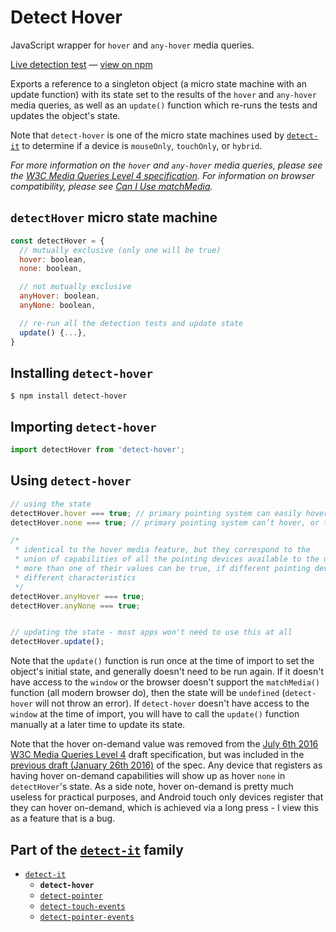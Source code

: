 # Detect Hover

JavaScript wrapper for `hover` and `any-hover` media queries.

[Live detection test][liveDetectionTest] &#8212; [view on npm][onNpm]

Exports a reference to a singleton object (a micro state machine with an update function) with its state set to the results of the `hover` and `any-hover` media queries, as well as an `update()` function which re-runs the tests and updates the object's state.

Note that `detect-hover` is one of the micro state machines used by [`detect-it`][detectItRepo] to determine if a device is `mouseOnly`, `touchOnly`, or `hybrid`.

*For more information on the `hover` and `any-hover` media queries, please see the [W3C Media Queries Level 4 specification][w3cSpecLatest]. For information on browser compatibility, please see [Can I Use matchMedia][canIUseMatchMedia].*


## `detectHover` micro state machine
```javascript
const detectHover = {
  // mutually exclusive (only one will be true)
  hover: boolean,
  none: boolean,

  // not mutually exclusive
  anyHover: boolean,
  anyNone: boolean,

  // re-run all the detection tests and update state
  update() {...},
}
```

## Installing `detect-hover`
```terminal
$ npm install detect-hover
```

## Importing `detect-hover`
```javascript
import detectHover from 'detect-hover';
```


## Using `detect-hover`
```javascript
// using the state
detectHover.hover === true; // primary pointing system can easily hover
detectHover.none === true; // primary pointing system can’t hover, or there is no pointing system

/*
 * identical to the hover media feature, but they correspond to the
 * union of capabilities of all the pointing devices available to the user -
 * more than one of their values can be true, if different pointing devices have
 * different characteristics
 */
detectHover.anyHover === true;
detectHover.anyNone === true;


// updating the state - most apps won't need to use this at all
detectHover.update();
```
Note that the `update()` function is run once at the time of import to set the object's initial state, and generally doesn't need to be run again. If it doesn't have access to the `window` or the browser doesn't support the `matchMedia()` function (all modern browser do), then the state will be `undefined` (`detect-hover` will not throw an error). If `detect-hover` doesn't have access to the `window` at the time of import, you will have to call the `update()` function manually at a later time to update its state.

Note that the hover on-demand value was removed from the [July 6th 2016 W3C Media Queries Level 4][w3cSpec7-6-2016] draft specification, but was included in the [previous draft (January 26th 2016)][w3cSpec1-26-2016] of the spec. Any device that registers as having hover on-demand capabilities will show up as hover `none` in `detectHover`'s state. As a side note, hover on-demand is pretty much useless for practical purposes, and Android touch only devices register that they can hover on-demand, which is achieved via a long press - I view this as a feature that is a bug.

## Part of the [`detect-it`][detectItRepo] family
- [`detect-it`][detectItRepo]
  - **`detect-hover`**
  - [`detect-pointer`][detectPointerRepo]
  - [`detect-touch-events`][detectTouchEventsRepo]
  - [`detect-pointer-events`][detectPointerEventsRepo]


<!-- links -->
[liveDetectionTest]: http://detect-it.rafrex.com/#detect-hover
[onNpm]: https://www.npmjs.com/package/detect-hover
[w3cSpecLatest]: https://www.w3.org/TR/mediaqueries-4/#hover
[w3cSpec7-6-2016]: https://www.w3.org/TR/2016/WD-mediaqueries-4-20160706/#hover
[w3cSpec1-26-2016]: https://www.w3.org/TR/2016/WD-mediaqueries-4-20160126/#hover
[canIUseMatchMedia]: http://caniuse.com/#feat=matchmedia
[detectItRepo]: https://github.com/rafrex/detect-it
[detectPointerRepo]: https://github.com/rafrex/detect-pointer
[detectTouchEventsRepo]: https://github.com/rafrex/detect-touch-events
[detectPointerEventsRepo]: https://github.com/rafrex/detect-pointer-events
